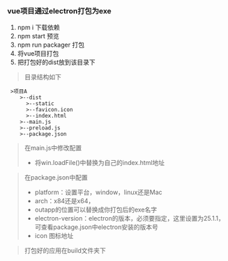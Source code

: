 ### vue项目通过electron打包为exe
1. npm i 下载依赖
2. npm start 预览
3. npm run packager 打包
4. 将vue项目打包
5. 把打包好的dist放到该目录下
> 目录结构如下
```
 >项目A
    >--dist
      >--static
      >--favicon.icon
      >--index.html
    >--main.js
    >--preload.js
    >--package.json
```
> 在main.js中修改配置
> - 将win.loadFile()中替换为自己的index.html地址

> 在package.json中配置
> - platform：设置平台，window，linux还是Mac
> - arch：x84还是x64，
> - outapp的位置可以替换成你打包后的exe名字
> - electron-version：electron的版本，必须要指定，这里设置为25.1.1，可查看package.json中electron安装的版本号
> - icon 图标地址

> 打包好的应用在build文件夹下